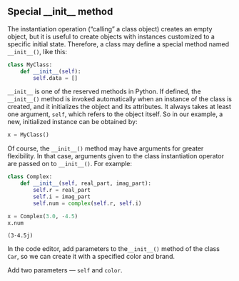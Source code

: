 ## Special &#95;&#95;init&#95;&#95; method

The instantiation operation (“calling” a class object) creates an empty object, 
but it is useful to create objects with instances customized to a specific 
initial state. Therefore, a class may define a special method named `__init__()`, 
like this:

```python
class MyClass:
    def __init__(self):
        self.data = []
```
`__init__` is one of the reserved methods in Python. If defined, the `__init__()` 
method is invoked automatically when an instance of the class is created,
and it initializes the object and its attributes. It always takes at least
one argument, `self`, which refers to the object itself. So in our example, 
a new, initialized instance can be obtained by:

```python
x = MyClass()
```
Of course, the `__init__()` method may have arguments for greater flexibility. 
In that case, arguments given to the class instantiation operator are passed 
on to `__init__()`. For example:
```python
class Complex:
    def __init__(self, real_part, imag_part):
        self.r = real_part
        self.i = imag_part
        self.num = complex(self.r, self.i)

x = Complex(3.0, -4.5)
x.num
```
```text
(3-4.5j)
```


In the code editor, add parameters to the`__init__()` method of the class `Car`, so we can 
create it with a specified color and brand.  

<div class='hint'>Add two parameters &mdash; <code>self</code> and <code>color</code>.</div>
